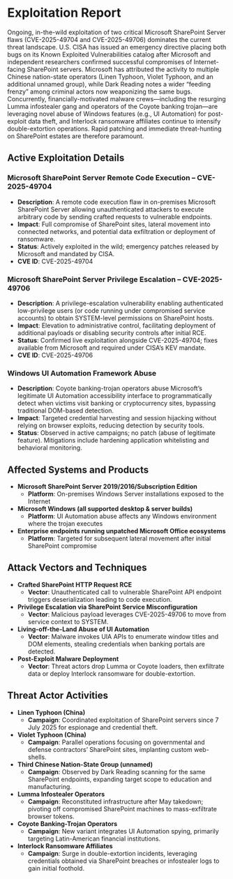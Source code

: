 # Exploitation Report

Ongoing, in-the-wild exploitation of two critical Microsoft SharePoint Server flaws (CVE-2025-49704 and CVE-2025-49706) dominates the current threat landscape. U.S. CISA has issued an emergency directive placing both bugs on its Known Exploited Vulnerabilities catalog after Microsoft and independent researchers confirmed successful compromises of Internet-facing SharePoint servers. Microsoft has attributed the activity to multiple Chinese nation-state operators (Linen Typhoon, Violet Typhoon, and an additional unnamed group), while Dark Reading notes a wider “feeding frenzy” among criminal actors now weaponizing the same bugs. Concurrently, financially-motivated malware crews—including the resurging Lumma infostealer gang and operators of the Coyote banking trojan—are leveraging novel abuse of Windows features (e.g., UI Automation) for post-exploit data theft, and Interlock ransomware affiliates continue to intensify double-extortion operations. Rapid patching and immediate threat-hunting on SharePoint estates are therefore paramount.

## Active Exploitation Details

### Microsoft SharePoint Server Remote Code Execution – CVE-2025-49704
- **Description**: A remote code execution flaw in on-premises Microsoft SharePoint Server allowing unauthenticated attackers to execute arbitrary code by sending crafted requests to vulnerable endpoints.
- **Impact**: Full compromise of SharePoint sites, lateral movement into connected networks, and potential data exfiltration or deployment of ransomware.
- **Status**: Actively exploited in the wild; emergency patches released by Microsoft and mandated by CISA.
- **CVE ID**: CVE-2025-49704

### Microsoft SharePoint Server Privilege Escalation – CVE-2025-49706
- **Description**: A privilege-escalation vulnerability enabling authenticated low-privilege users (or code running under compromised service accounts) to obtain SYSTEM-level permissions on SharePoint hosts.
- **Impact**: Elevation to administrative control, facilitating deployment of additional payloads or disabling security controls after initial RCE.
- **Status**: Confirmed live exploitation alongside CVE-2025-49704; fixes available from Microsoft and required under CISA’s KEV mandate.
- **CVE ID**: CVE-2025-49706

### Windows UI Automation Framework Abuse
- **Description**: Coyote banking-trojan operators abuse Microsoft’s legitimate UI Automation accessibility interface to programmatically detect when victims visit banking or cryptocurrency sites, bypassing traditional DOM-based detection.
- **Impact**: Targeted credential harvesting and session hijacking without relying on browser exploits, reducing detection by security tools.
- **Status**: Observed in active campaigns; no patch (abuse of legitimate feature). Mitigations include hardening application whitelisting and behavioral monitoring.

## Affected Systems and Products

- **Microsoft SharePoint Server 2019/2016/Subscription Edition**  
  - **Platform**: On-premises Windows Server installations exposed to the Internet  
- **Microsoft Windows (all supported desktop & server builds)**  
  - **Platform**: UI Automation abuse affects any Windows environment where the trojan executes  
- **Enterprise endpoints running unpatched Microsoft Office ecosystems**  
  - **Platform**: Targeted for subsequent lateral movement after initial SharePoint compromise  

## Attack Vectors and Techniques

- **Crafted SharePoint HTTP Request RCE**  
  - **Vector**: Unauthenticated call to vulnerable SharePoint API endpoint triggers deserialization leading to code execution.  
- **Privilege Escalation via SharePoint Service Misconfiguration**  
  - **Vector**: Malicious payload leverages CVE-2025-49706 to move from service context to SYSTEM.  
- **Living-off-the-Land Abuse of UI Automation**  
  - **Vector**: Malware invokes UIA APIs to enumerate window titles and DOM elements, stealing credentials when banking portals are detected.  
- **Post-Exploit Malware Deployment**  
  - **Vector**: Threat actors drop Lumma or Coyote loaders, then exfiltrate data or deploy Interlock ransomware for double-extortion.  

## Threat Actor Activities

- **Linen Typhoon (China)**  
  - **Campaign**: Coordinated exploitation of SharePoint servers since 7 July 2025 for espionage and credential theft.  
- **Violet Typhoon (China)**  
  - **Campaign**: Parallel operations focusing on governmental and defense contractors’ SharePoint sites, implanting custom web-shells.  
- **Third Chinese Nation-State Group (unnamed)**  
  - **Campaign**: Observed by Dark Reading scanning for the same SharePoint endpoints, expanding target scope to education and manufacturing.  
- **Lumma Infostealer Operators**  
  - **Campaign**: Reconstituted infrastructure after May takedown; pivoting off compromised SharePoint machines to mass-exfiltrate browser tokens.  
- **Coyote Banking-Trojan Operators**  
  - **Campaign**: New variant integrates UI Automation spying, primarily targeting Latin-American financial institutions.  
- **Interlock Ransomware Affiliates**  
  - **Campaign**: Surge in double-extortion incidents, leveraging credentials obtained via SharePoint breaches or infostealer logs to gain initial foothold.